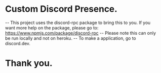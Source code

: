 # Custom Discord Presence.

-- This project uses the discord-rpc package to bring this to you. If you want more help on the package, please go to: https://www.npmjs.com/package/discord-rpc
-- Please note this can only be run locally and not on heroku.
-- To make a application, go to discord.dev.

# Thank you.
